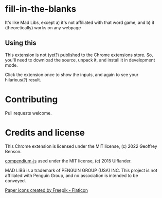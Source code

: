 # fill-in-the-blanks
It's like Mad Libs, except a) it's not affiliated with that word game, and b) it (theoretically) works on any webpage

## Using this
This extension is not (yet?) published to the Chrome extensions store.  So, you'll need to download the source, unpack it, and install it in development mode.

Click the extension once to show the inputs, and again to see your hilarious(?) result.

# Contributing
Pull requests welcome.

# Credits and license
This Chrome extension is licensed under the MIT license, (c) 2022 Geoffrey Benson.

[compendium-js](https://github.com/Ulflander/compendium-js) used under the MIT license, (c) 2015 Ulflander.

MAD LIBS is a trademark of PENGUIN GROUP (USA) INC.  This project is not affiliated with Penguin Group, and no association is intended to be conveyed.

<a href="https://www.flaticon.com/free-icons/paper" title="paper icons">Paper icons created by Freepik - Flaticon</a>
